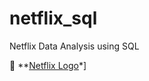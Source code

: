 # netflix_sql
Netflix Data Analysis using SQL

🔗 **[Netflix Logo](https://github.com/AbdoDataX/netflix_sql/blob/main/Netflix%20logo.jpg)*]
